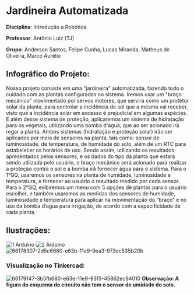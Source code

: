 # Jardineira Automatizada

**Disciplina**: Introdução a Robótica

**Professor**: Antônio Luiz (TJ)

**Grupo**: Anderson Santos, Felipe Cunha, Lucas Miranda, Matheus de Oliveira, Marco Aurélio


## Infográfico do Projeto:
Nosso projeto consiste em uma "jardineira" automatizada, fazendo todo o cuidado com as plantas configuradas no sistema. Iremos usar um "braço mecânico" movimentado por servos motores, que servirá como um protetor solar da planta, para controlar a incidência de sol que a mesma vai receber, visto que a incidência solar em excesso é prejudicial em algumas espécies. E além desse sistema de proteção, aplicaremos um sistema de hidratação para os vegetais, utilizando uma bomba d'água, que ao ser acionado irá regar a planta. Ambos sistemas (hidratação e proteção solar) irão ser aplicados por meio de sensores na planta, tais como: sensor de luminosidade, de temperatura, de humidade do solo, além de um RTC para estabelecer os horários de uso. Sendo assim, utilizando os resultados apresentados pelos sensores, e os dados do tipo da planta que estará sendo utilizada pelo usuário, o braço mecânico será acionado para realizar a proteção contra o sol e a bomba irá fornecer água para o sistema. Para o 1°GQ, usaremos os sensores na planta de humidade, luminosidade e temperatura, e fornecer ao usuário o resultado medido por cada sensor. Para o 2°GQ, exibiremos um menu com 5 opções de plantas para o usuário escolher, e também usaremos as medidas dos sensores de humidade, luminosidade e temperatura para aplicar na movimentação do “braço” e no uso da bomba d’agua para irrigação, de acordo com a especificidade de cada planta.

## Ilustrações:
![1 Arduino](https://user-images.githubusercontent.com/54013675/187087590-d01cef02-c1f2-48b3-9b0c-bfa46ec68a3e.jpg)
![2 Arduino](https://user-images.githubusercontent.com/54013675/187087633-ded6eba5-b817-433c-8801-7d4c38e477fd.jpg)
![66178307-2d5c6680-e63b-11e9-9ea3-973ec535b20b](https://user-images.githubusercontent.com/54013675/187086686-c94c9379-5aa4-4df7-aeb3-484cc504dfb6.jpg)


### Visualização no Tinkercad:
![66179147-3b5fb680-e63e-11e9-93f5-45862ec94010](https://user-images.githubusercontent.com/54013675/187086762-76082f16-b3e4-4993-9e7b-7fc99bcefcb2.jpg)
**Observação: A figura do esquema do circuito não tem o sensor de umidade do solo.**
